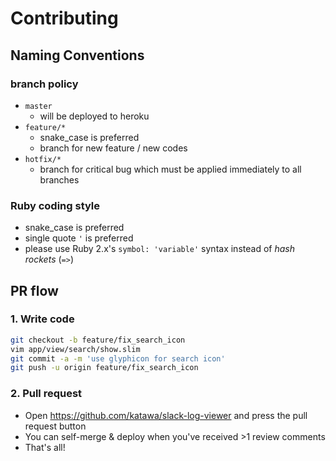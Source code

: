 # Contributing

## Naming Conventions

### branch policy

- `master`
  - will be deployed to heroku
- `feature/*`
  - snake_case is preferred
  - branch for new feature / new codes
- `hotfix/*`
  - branch for critical bug which must be applied immediately to all branches

### Ruby coding style

- snake_case is preferred
- single quote `'` is preferred
- please use Ruby 2.x's `symbol: 'variable'` syntax instead of *hash rockets* (`=>`)


## PR flow

### 1. Write code

```bash
git checkout -b feature/fix_search_icon
vim app/view/search/show.slim
git commit -a -m 'use glyphicon for search icon'
git push -u origin feature/fix_search_icon
```

### 2. Pull request

- Open https://github.com/katawa/slack-log-viewer and press the pull request button
- You can self-merge & deploy when you've received >1 review comments
- That's all!


